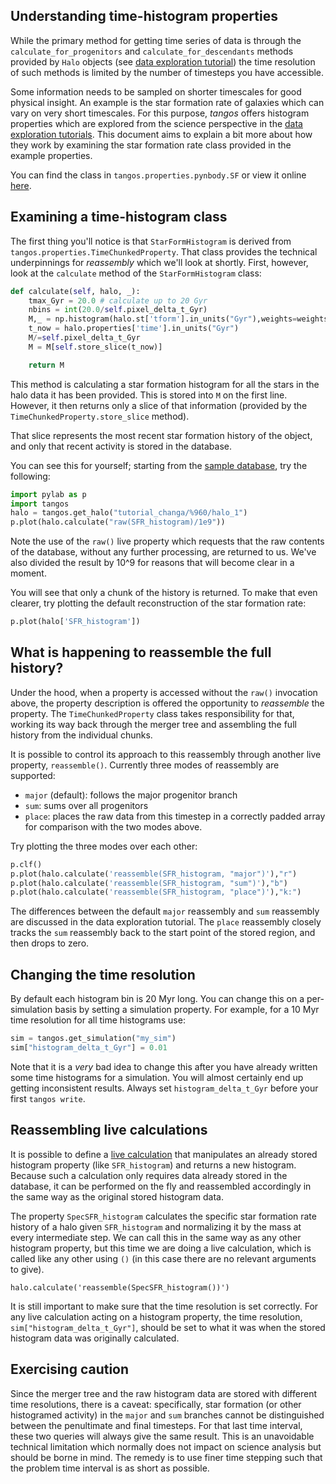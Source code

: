 Understanding time-histogram properties
---------------------------------------

While the primary method for getting time series of data is through the
`calculate_for_progenitors` and `calculate_for_descendants` methods provided by
`Halo` objects (see [data exploration tutorial](data_exploration.md)) the time resolution of
such methods is limited by the number of timesteps you have accessible.

Some information needs to be sampled on shorter timescales for good physical insight. 
An example is the star formation rate of galaxies which can vary on very short timescales. For
this purpose, _tangos_ offers histogram properties which are explored from the science
perspective in the [data exploration tutorials](data_exploration.md). This document aims to
explain a bit more about how they work by examining the star formation rate class provided
in the example properties.

You can find the class in `tangos.properties.pynbody.SF` or view it online 
[here](https://github.com/pynbody/tangos/blob/master/tangos/properties/pynbody/SF.py). 

Examining a  time-histogram class
---------------------------------

The first thing you'll notice is that `StarFormHistogram` is derived 
from `tangos.properties.TimeChunkedProperty`. That class provides the technical underpinnings
for _reassembly_ which we'll look at shortly. First, however, look at the `calculate` method
of the `StarFormHistogram` class:

```python
def calculate(self, halo, _):
    tmax_Gyr = 20.0 # calculate up to 20 Gyr
    nbins = int(20.0/self.pixel_delta_t_Gyr)
    M,_ = np.histogram(halo.st['tform'].in_units("Gyr"),weights=weights.in_units("Msol"),bins=nbins,range=(0,tmax_Gyr))
    t_now = halo.properties['time'].in_units("Gyr")
    M/=self.pixel_delta_t_Gyr
    M = M[self.store_slice(t_now)]

    return M
```

This method is calculating a star formation histogram for all the stars in the halo data
it has been provided. This is stored into `M` on the first line. However, it then returns
only a slice of that information (provided by the `TimeChunkedProperty.store_slice` method).

That slice represents the most recent star formation history of the object, and only that
recent activity is stored in the database. 

You can see this for yourself; starting from the [sample database](data_exploration.md), try
the following:

```python
import pylab as p
import tangos
halo = tangos.get_halo("tutorial_changa/%960/halo_1")
p.plot(halo.calculate("raw(SFR_histogram)/1e9"))
```

Note the use of the `raw()` live property which requests that the raw contents of the database,
without any further processing, are returned to us. We've also divided the result by 10^9 for
reasons that will become clear in a moment.

You will see that only a chunk of the history is returned. To make that even clearer, try
plotting the default reconstruction of the star formation rate:

```python
p.plot(halo['SFR_histogram'])
```

What is happening to reassemble the full history?
--------------------------------------------------

Under the hood, when a property is accessed without the `raw()` invocation above, the 
property description is offered the opportunity to _reassemble_ the property. 
The `TimeChunkedProperty` class takes responsibility for that, working its way back through
the merger tree and assembling the full history from the individual chunks.

It is possible to control its approach to this reassembly through another live property,
`reassemble()`. Currently three modes of reassembly are supported:

 - `major` (default): follows the major progenitor branch
 - `sum`: sums over all progenitors
 - `place`: places the raw data from this timestep in a correctly padded array for comparison
   with the two modes above.
   
Try plotting the three modes over each other:

```python
p.clf()
p.plot(halo.calculate('reassemble(SFR_histogram, "major")'),"r")
p.plot(halo.calculate('reassemble(SFR_histogram, "sum")'),"b")
p.plot(halo.calculate('reassemble(SFR_histogram, "place")'),"k:")
```

The differences between the default `major` reassembly and `sum` reassembly are discussed in the
data exploration tutorial. The `place` reassembly closely tracks the `sum` reassembly back to the
start point of the stored region, and then drops to zero.

Changing the time resolution
----------------------------

By default each histogram bin is 20 Myr long. You can change this on a per-simulation basis by
setting a simulation property. For example, for a 10 Myr time resolution for all time histograms use:

```python
sim = tangos.get_simulation("my_sim")
sim["histogram_delta_t_Gyr"] = 0.01
```

Note that it is a _very_ bad idea to change this after you have already written some time histograms
for a simulation. You will almost certainly end up getting inconsistent results. Always set `histogram_delta_t_Gyr`
before your first `tangos write`.

Reassembling live calculations
------------------------------

It is possible to define a [live calculation](live_calculation.md) that manipulates an already stored histogram
property (like `SFR_histogram`) and returns a new histogram. Because such a calculation only requires data already stored
in the database, it can be performed on the fly and reassembled accordingly in the same way as the original stored
histogram data.

The property `SpecSFR_histogram` calculates the specific star formation rate history of a halo given `SFR_histogram` and
normalizing it by the mass at every intermediate step. We can call this in the same way as any other histogram property, but
this time we are doing a live calculation, which is called like any other using `()` (in this case there are
no relevant arguments to give).

```
halo.calculate('reassemble(SpecSFR_histogram())')
```

It is still important to make sure that the time resolution is set correctly. For any live calculation acting on a histogram
property, the time resolution, `sim["histogram_delta_t_Gyr"]`, should be set to what it was when the stored histogram
 data was originally calculated.

Exercising caution
-------------------

Since the merger tree and the raw histogram data are stored with 
different time resolutions, there is a 
caveat: specifically,
star formation (or other histogramed activity) in the `major` and `sum` branches cannot be
distinguished between the penultimate and final timesteps. For that last time interval,
these two queries will always give the same result. This is an unavoidable technical
limitation which normally does not impact on science analysis but should be borne in mind. The
remedy is to use finer time stepping such that the problem time interval is as short as possible.